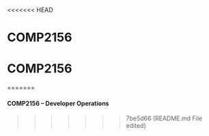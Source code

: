<<<<<<< HEAD
# COMP2156
# COMP2156
=======
 #### COMP2156 – Developer Operations
>>>>>>> 7be5d66 (README.md File edited)
